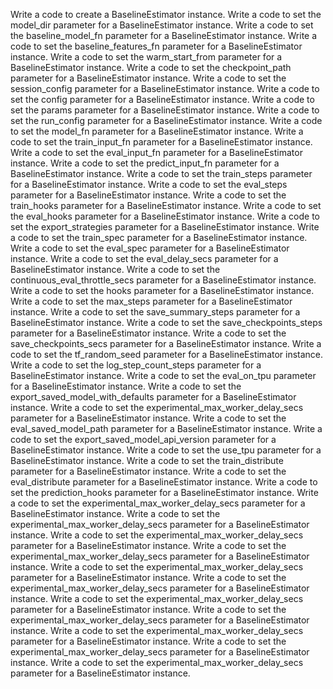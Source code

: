 Write a code to create a BaselineEstimator instance.
Write a code to set the model_dir parameter for a BaselineEstimator instance.
Write a code to set the baseline_model_fn parameter for a BaselineEstimator instance.
Write a code to set the baseline_features_fn parameter for a BaselineEstimator instance.
Write a code to set the warm_start_from parameter for a BaselineEstimator instance.
Write a code to set the checkpoint_path parameter for a BaselineEstimator instance.
Write a code to set the session_config parameter for a BaselineEstimator instance.
Write a code to set the config parameter for a BaselineEstimator instance.
Write a code to set the params parameter for a BaselineEstimator instance.
Write a code to set the run_config parameter for a BaselineEstimator instance.
Write a code to set the model_fn parameter for a BaselineEstimator instance.
Write a code to set the train_input_fn parameter for a BaselineEstimator instance.
Write a code to set the eval_input_fn parameter for a BaselineEstimator instance.
Write a code to set the predict_input_fn parameter for a BaselineEstimator instance.
Write a code to set the train_steps parameter for a BaselineEstimator instance.
Write a code to set the eval_steps parameter for a BaselineEstimator instance.
Write a code to set the train_hooks parameter for a BaselineEstimator instance.
Write a code to set the eval_hooks parameter for a BaselineEstimator instance.
Write a code to set the export_strategies parameter for a BaselineEstimator instance.
Write a code to set the train_spec parameter for a BaselineEstimator instance.
Write a code to set the eval_spec parameter for a BaselineEstimator instance.
Write a code to set the eval_delay_secs parameter for a BaselineEstimator instance.
Write a code to set the continuous_eval_throttle_secs parameter for a BaselineEstimator instance.
Write a code to set the hooks parameter for a BaselineEstimator instance.
Write a code to set the max_steps parameter for a BaselineEstimator instance.
Write a code to set the save_summary_steps parameter for a BaselineEstimator instance.
Write a code to set the save_checkpoints_steps parameter for a BaselineEstimator instance.
Write a code to set the save_checkpoints_secs parameter for a BaselineEstimator instance.
Write a code to set the tf_random_seed parameter for a BaselineEstimator instance.
Write a code to set the log_step_count_steps parameter for a BaselineEstimator instance.
Write a code to set the eval_on_tpu parameter for a BaselineEstimator instance.
Write a code to set the export_saved_model_with_defaults parameter for a BaselineEstimator instance.
Write a code to set the experimental_max_worker_delay_secs parameter for a BaselineEstimator instance.
Write a code to set the eval_saved_model_path parameter for a BaselineEstimator instance.
Write a code to set the export_saved_model_api_version parameter for a BaselineEstimator instance.
Write a code to set the use_tpu parameter for a BaselineEstimator instance.
Write a code to set the train_distribute parameter for a BaselineEstimator instance.
Write a code to set the eval_distribute parameter for a BaselineEstimator instance.
Write a code to set the prediction_hooks parameter for a BaselineEstimator instance.
Write a code to set the experimental_max_worker_delay_secs parameter for a BaselineEstimator instance.
Write a code to set the experimental_max_worker_delay_secs parameter for a BaselineEstimator instance.
Write a code to set the experimental_max_worker_delay_secs parameter for a BaselineEstimator instance.
Write a code to set the experimental_max_worker_delay_secs parameter for a BaselineEstimator instance.
Write a code to set the experimental_max_worker_delay_secs parameter for a BaselineEstimator instance.
Write a code to set the experimental_max_worker_delay_secs parameter for a BaselineEstimator instance.
Write a code to set the experimental_max_worker_delay_secs parameter for a BaselineEstimator instance.
Write a code to set the experimental_max_worker_delay_secs parameter for a BaselineEstimator instance.
Write a code to set the experimental_max_worker_delay_secs parameter for a BaselineEstimator instance.
Write a code to set the experimental_max_worker_delay_secs parameter for a BaselineEstimator instance.
Write a code to set the experimental_max_worker_delay_secs parameter for a BaselineEstimator instance.